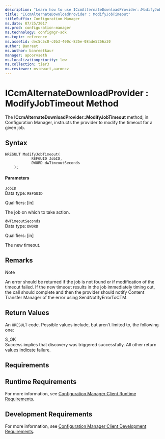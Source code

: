 ```yaml
---
description: "Learn how to use ICcmAlternateDownloadProvider::ModifyJobTimeout method to instruct the provider to modify the timeout for a given job."
title: "ICcmAlternateDownloadProvider : ModifyJobTimeout"
titleSuffix: Configuration Manager
ms.date: 07/25/2017
ms.prod: configuration-manager
ms.technology: configmgr-sdk
ms.topic: reference
ms.assetid: dec5c5c8-c0b3-400c-835e-08ade5256a30
author: Banreet
ms.author: banreetkaur
manager: apoorvseth
ms.localizationpriority: low
ms.collection: tier3
ms.reviewer: mstewart,aaroncz 
---
```

# ICcmAlternateDownloadProvider : ModifyJobTimeout Method
The **ICcmAlternateDownloadProvider::ModifyJobTimeout** method, in Configuration Manager, instructs the provider to modify the timeout for a given job.  

## Syntax  

```  
HRESULT ModifyJobTimeout(  
            REFGUID JobID,   
            DWORD dwTimeoutSeconds  
    );  

```  

#### Parameters  
 `JobID`  
 Data type: `REFGUID`  

 Qualifiers: [in]  

 The job on which to take action.  

 `dwTimeoutSeconds`  
 Data type: `DWORD`  

 Qualifiers: [in]  

 The new timeout.  

## Remarks  

> [!NOTE]
>  An error should be returned if the job is not found or if modification of the timeout failed. If the new timeout results in the job immediately timing out, the call should complete and then the provider should notify Content Transfer Manager of the error using SendNotifyErrorToCTM.  

## Return Values  
 An `HRESULT` code. Possible values include, but aren't limited to, the following one:  

 S_OK  
 Success implies that discovery was triggered successfully. All other return values indicate failure.  

## Requirements  

## Runtime Requirements  
 For more information, see [Configuration Manager Client Runtime Requirements](../../../../../develop/core/reqs/client-runtime-requirements.md).  

## Development Requirements  
 For more information, see [Configuration Manager Client Development Requirements](../../../../../develop/core/reqs/client-development-requirements.md).
